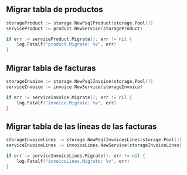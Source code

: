 ## Migrar tabla de productos
```go
storageProduct := storage.NewPsqlProduct(storage.Pool())
serviceProduct := product.NewService(storageProduct)

if err := serviceProduct.Migrate(); err != nil {
    log.Fatalf("product.Migrate: %v", err)
}
```


## Migrar tabla de facturas
```go
storageInvoice := storage.NewPsqlInvoice(storage.Pool())
serviceInvoice := invoice.NewService(storageInvoice)

if err := serviceInvoice.Migrate(); err != nil {
    log.Fatalf("invoice.Migrate: %v", err)
}
```

## Migrar tabla de las lineas de las facturas
```go
storageInvoiceLines := storage.NewPsqlInvoicesLines(storage.Pool())
serviceInvoiceLines := invoiceLines.NewService(storageInvoiceLines)

if err := serviceInvoiceLines.Migrate(); err != nil {
    log.Fatalf("invoiceLines.Migrate: %v", err)
}
```